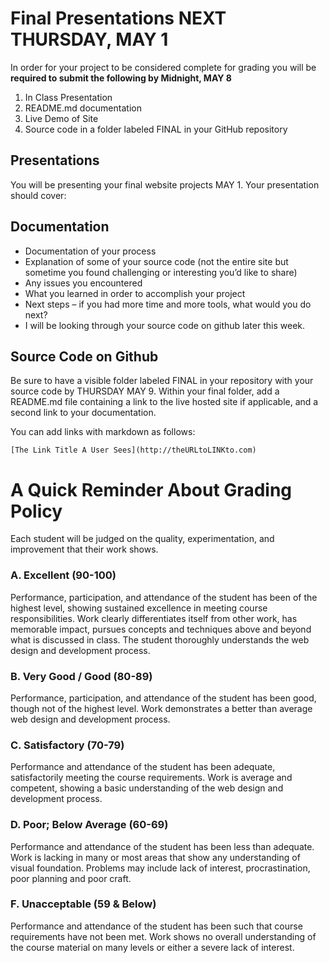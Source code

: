 # Final Presentations NEXT THURSDAY, MAY 1

In order for your project to be considered complete for grading you will be **required to submit the following by Midnight, MAY 8**

1. In Class Presentation
2. README.md documentation
3. Live Demo of Site
4. Source code in a folder labeled FINAL in your GitHub repository

## Presentations

You will be presenting your final website projects MAY 1. Your presentation should cover:

## Documentation

- Documentation of your process
- Explanation of some of your source code (not the entire site but sometime you found challenging or interesting you’d like to share)
- Any issues you encountered
- What you learned in order to accomplish your project
- Next steps – if you had more time and more tools, what would you do next?
- I will be looking through your source code on github later this week.

## Source Code on Github

Be sure to have a visible folder labeled FINAL in your repository with your source code by THURSDAY MAY 9. Within your final folder, add a README.md file containing a link to the live hosted site if applicable, and a second link to your documentation.

You can add links with markdown as follows:

`[The Link Title A User Sees](http://theURLtoLINKto.com)`

# A Quick Reminder About Grading Policy

Each student will be judged on the quality, experimentation, and improvement that their work shows.

### A. Excellent (90-100)

Performance, participation, and attendance of the student has been of the highest level, showing sustained excellence in meeting course responsibilities. Work clearly differentiates itself from other work, has memorable impact, pursues concepts and techniques above and beyond what is discussed in class. The student thoroughly understands the web design and development process.

### B. Very Good / Good (80-89)

Performance, participation, and attendance of the student has been good, though not of the highest level. Work demonstrates a better than average web design and development process.

### C. Satisfactory (70-79)

Performance and attendance of the student has been adequate, satisfactorily meeting the course requirements. Work is average and competent, showing a basic understanding of the web design and development process.

### D. Poor; Below Average (60-69)

Performance and attendance of the student has been less than adequate. Work is lacking in many or most areas that show any understanding of visual foundation. Problems may include lack of interest, procrastination, poor planning and poor craft.

### F. Unacceptable (59 & Below)

Performance and attendance of the student has been such that course requirements have not been met. Work shows no overall understanding of the course material on many levels or either a severe lack of interest.

